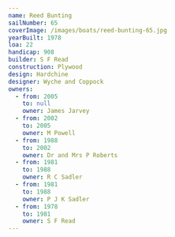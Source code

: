 ```yaml
---
name: Reed Bunting
sailNumber: 65
coverImage: /images/boats/reed-bunting-65.jpg
yearBuilt: 1978
loa: 22
handicap: 908
builder: S F Read
construction: Plywood
design: Hardchine
designer: Wyche and Coppock
owners:
  - from: 2005
    to: null
    owner: James Jarvey
  - from: 2002
    to: 2005
    owner: M Powell
  - from: 1988
    to: 2002
    owner: Dr and Mrs P Roberts
  - from: 1981
    to: 1988
    owner: R C Sadler
  - from: 1981
    to: 1988
    owner: P J K Sadler
  - from: 1978
    to: 1981
    owner: S F Read
---
```

